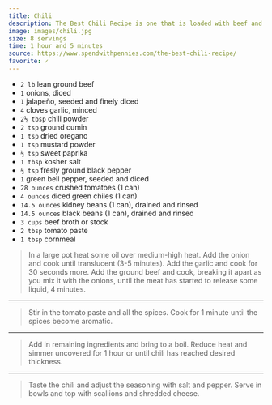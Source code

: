 ```yaml
---
title: Chili
description: The Best Chili Recipe is one that is loaded with beef and beans and absolutely full of flavor… just like this one!
image: images/chili.jpg
size: 8 servings
time: 1 hour and 5 minutes
source: https://www.spendwithpennies.com/the-best-chili-recipe/
favorite: ✓
---
```


* `2 lb` lean ground beef 
* `1` onions, diced
* `1` jalapeño, seeded and finely diced
* `4` cloves garlic, minced
* `2½ tbsp` chili powder
* `2 tsp` ground cumin
* `1 tsp` dried oregano
* `1 tsp` mustard powder
* `½ tsp` sweet paprika
* `1 tbsp` kosher salt
* `½ tsp` fresly ground black pepper
* `1` green bell pepper, seeded and diced
* `28 ounces` crushed tomatoes (1 can)
* `4 ounces` diced green chiles (1 can)
* `14.5 ounces` kidney beans (1 can), drained and rinsed
* `14.5 ounces` black beans (1 can), drained and rinsed
* `3 cups` beef broth or stock
* `2 tbsp` tomato paste
* `1 tbsp` cornmeal

> In a large pot heat some oil over medium-high heat. Add the onion and cook until translucent (3-5 minutes). Add the garlic and cook for 30 seconds more. Add the ground beef and cook, breaking it apart as you mix it with the onions, until the meat has started to release some liquid, 4 minutes.

---

> Stir in the tomato paste and all the spices. Cook for 1 minute until the spices become aromatic. 

---

> Add in remaining ingredients and bring to a boil. Reduce heat and simmer uncovered for 1 hour or until chili has reached desired thickness.

---

> Taste the chili and adjust the seasoning with salt and pepper. Serve in bowls and top with scallions and shredded cheese.